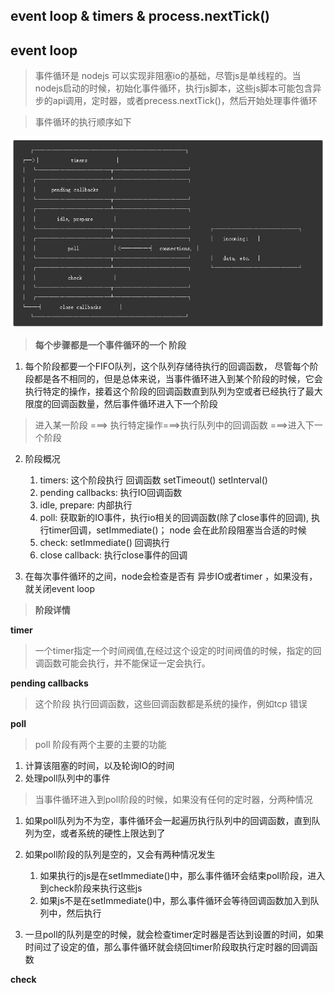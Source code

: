
## event loop & timers & process.nextTick()


## event loop

> 事件循环是 nodejs 可以实现非阻塞io的基础，尽管js是单线程的。当nodejs启动的时候，初始化事件循环，执行js脚本，这些js脚本可能包含异步的api调用，定时器，或者precess.nextTick()，然后开始处理事件循环

> 事件循环的执行顺序如下

![event loop](./Snipaste_2019-05-07_09-38-43.png)

> **每个步骤都是一个事件循环的一个 阶段**

1. 每个阶段都要一个FIFO队列，这个队列存储待执行的回调函数， 尽管每个阶段都是各不相同的，但是总体来说，当事件循环进入到某个阶段的时候，它会执行特定的操作，接着这个阶段的回调函数直到队列为空或者已经执行了最大限度的回调函数量，然后事件循环进入下一个阶段

> 进入某一阶段 ===> 执行特定操作===>执行队列中的回调函数 ===>进入下一个阶段

2. 阶段概况
   1. timers: 这个阶段执行 回调函数 setTimeout() setInterval()
   2. pending callbacks: 执行IO回调函数
   3. idle, prepare: 内部执行
   4. poll: 获取新的IO事件，执行io相关的回调函数(除了close事件的回调), 执行timer回调，setImmediate()； node 会在此阶段阻塞当合适的时候
   5. check: setImmediate() 回调执行
   6. close callback: 执行close事件的回调

3. 在每次事件循环的之间，node会检查是否有 异步IO或者timer ，如果没有，就关闭event loop


> **阶段详情**
 
**timer**
> 一个timer指定一个时间阀值,在经过这个设定的时间阀值的时候，指定的回调函数可能会执行，并不能保证一定会执行。

**pending callbacks**
> 这个阶段 执行回调函数，这些回调函数都是系统的操作，例如tcp 错误


**poll**

> poll 阶段有两个主要的主要的功能

1. 计算该阻塞的时间，以及轮询IO的时间
2. 处理poll队列中的事件

> 当事件循环进入到poll阶段的时候，如果没有任何的定时器，分两种情况
1. 如果poll队列为不为空，事件循环会一起遍历执行队列中的回调函数，直到队列为空，或者系统的硬性上限达到了

2. 如果poll阶段的队列是空的，又会有两种情况发生
   1. 如果执行的js是在setImmediate()中，那么事件循环会结束poll阶段，进入到check阶段来执行这些js
   2. 如果js不是在setImmediate()中，那么事件循环会等待回调函数加入到队列中，然后执行

3. 一旦poll的队列是空的时候，就会检查timer定时器是否达到设置的时间，如果时间过了设定的值，那么事件循环就会绕回timer阶段取执行定时器的回调函数

**check**




